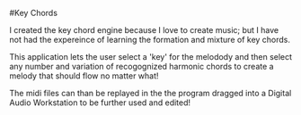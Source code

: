 #Key Chords

I created the key chord engine because I love to create music; but I have not had the expereince of learning  the formation and mixture of key chords.

This application lets the user select a 'key' for the melodody and then select any number and variation of recogognized harmonic chords to create a melody that should flow no matter what!



The midi files can than be replayed in the the program dragged into a Digital Audio Workstation to be further used and edited!